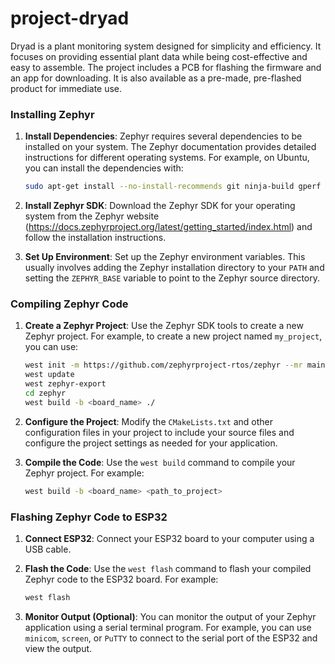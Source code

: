 # project-dryad
Dryad is a plant monitoring system designed for simplicity and efficiency. It focuses on providing essential plant data while being cost-effective and easy to assemble. The project includes a PCB for flashing the firmware and an app for downloading. It is also available as a pre-made, pre-flashed product for immediate use.

### Installing Zephyr

1. **Install Dependencies**: Zephyr requires several dependencies to be installed on your system. The Zephyr documentation provides detailed instructions for different operating systems. For example, on Ubuntu, you can install the dependencies with:
   ```bash
   sudo apt-get install --no-install-recommends git ninja-build gperf ccache dfu-util device-tree-compiler wget python3-dev python3-pip python3-setuptools python3-tk python3-wheel xz-utils file
   ```

2. **Install Zephyr SDK**: Download the Zephyr SDK for your operating system from the Zephyr website (https://docs.zephyrproject.org/latest/getting_started/index.html) and follow the installation instructions.

3. **Set Up Environment**: Set up the Zephyr environment variables. This usually involves adding the Zephyr installation directory to your `PATH` and setting the `ZEPHYR_BASE` variable to point to the Zephyr source directory.

### Compiling Zephyr Code

1. **Create a Zephyr Project**: Use the Zephyr SDK tools to create a new Zephyr project. For example, to create a new project named `my_project`, you can use:
   ```bash
   west init -m https://github.com/zephyrproject-rtos/zephyr --mr main
   west update
   west zephyr-export
   cd zephyr
   west build -b <board_name> ./
   ```

2. **Configure the Project**: Modify the `CMakeLists.txt` and other configuration files in your project to include your source files and configure the project settings as needed for your application.

3. **Compile the Code**: Use the `west build` command to compile your Zephyr project. For example:
   ```bash
   west build -b <board_name> <path_to_project>
   ```

### Flashing Zephyr Code to ESP32

1. **Connect ESP32**: Connect your ESP32 board to your computer using a USB cable.

2. **Flash the Code**: Use the `west flash` command to flash your compiled Zephyr code to the ESP32 board. For example:
   ```bash
   west flash
   ```

3. **Monitor Output (Optional)**: You can monitor the output of your Zephyr application using a serial terminal program. For example, you can use `minicom`, `screen`, or `PuTTY` to connect to the serial port of the ESP32 and view the output.
